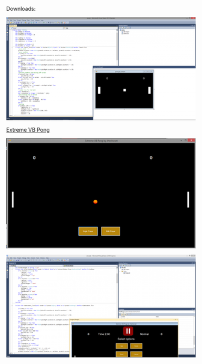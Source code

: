 <youtube src="5OZfKYzYHPM" />

Downloads:

![VB programming picture](media/ad84021445feb7021f2320f6be599ef5.png)

[Extreme VB Pong](http://jrtechs.net/download/Extreme-vb-pong/)

![VB pong game](media/fc0a0ddf2a914b171bb3a5013e9e7b6c.png)

![Development picture](media/13f1d6d93532bfb23a03a9a4fec5f41b.png)

